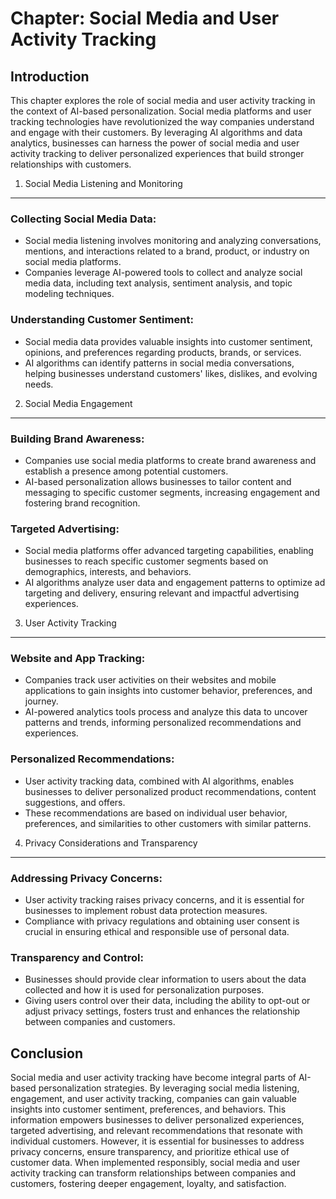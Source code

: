 Chapter: Social Media and User Activity Tracking
================================================

Introduction
------------

This chapter explores the role of social media and user activity tracking in the context of AI-based personalization. Social media platforms and user tracking technologies have revolutionized the way companies understand and engage with their customers. By leveraging AI algorithms and data analytics, businesses can harness the power of social media and user activity tracking to deliver personalized experiences that build stronger relationships with customers.

1. Social Media Listening and Monitoring
----------------------------------------

### Collecting Social Media Data:

* Social media listening involves monitoring and analyzing conversations, mentions, and interactions related to a brand, product, or industry on social media platforms.
* Companies leverage AI-powered tools to collect and analyze social media data, including text analysis, sentiment analysis, and topic modeling techniques.

### Understanding Customer Sentiment:

* Social media data provides valuable insights into customer sentiment, opinions, and preferences regarding products, brands, or services.
* AI algorithms can identify patterns in social media conversations, helping businesses understand customers' likes, dislikes, and evolving needs.

2. Social Media Engagement
--------------------------

### Building Brand Awareness:

* Companies use social media platforms to create brand awareness and establish a presence among potential customers.
* AI-based personalization allows businesses to tailor content and messaging to specific customer segments, increasing engagement and fostering brand recognition.

### Targeted Advertising:

* Social media platforms offer advanced targeting capabilities, enabling businesses to reach specific customer segments based on demographics, interests, and behaviors.
* AI algorithms analyze user data and engagement patterns to optimize ad targeting and delivery, ensuring relevant and impactful advertising experiences.

3. User Activity Tracking
-------------------------

### Website and App Tracking:

* Companies track user activities on their websites and mobile applications to gain insights into customer behavior, preferences, and journey.
* AI-powered analytics tools process and analyze this data to uncover patterns and trends, informing personalized recommendations and experiences.

### Personalized Recommendations:

* User activity tracking data, combined with AI algorithms, enables businesses to deliver personalized product recommendations, content suggestions, and offers.
* These recommendations are based on individual user behavior, preferences, and similarities to other customers with similar patterns.

4. Privacy Considerations and Transparency
------------------------------------------

### Addressing Privacy Concerns:

* User activity tracking raises privacy concerns, and it is essential for businesses to implement robust data protection measures.
* Compliance with privacy regulations and obtaining user consent is crucial in ensuring ethical and responsible use of personal data.

### Transparency and Control:

* Businesses should provide clear information to users about the data collected and how it is used for personalization purposes.
* Giving users control over their data, including the ability to opt-out or adjust privacy settings, fosters trust and enhances the relationship between companies and customers.

Conclusion
----------

Social media and user activity tracking have become integral parts of AI-based personalization strategies. By leveraging social media listening, engagement, and user activity tracking, companies can gain valuable insights into customer sentiment, preferences, and behaviors. This information empowers businesses to deliver personalized experiences, targeted advertising, and relevant recommendations that resonate with individual customers. However, it is essential for businesses to address privacy concerns, ensure transparency, and prioritize ethical use of customer data. When implemented responsibly, social media and user activity tracking can transform relationships between companies and customers, fostering deeper engagement, loyalty, and satisfaction.
